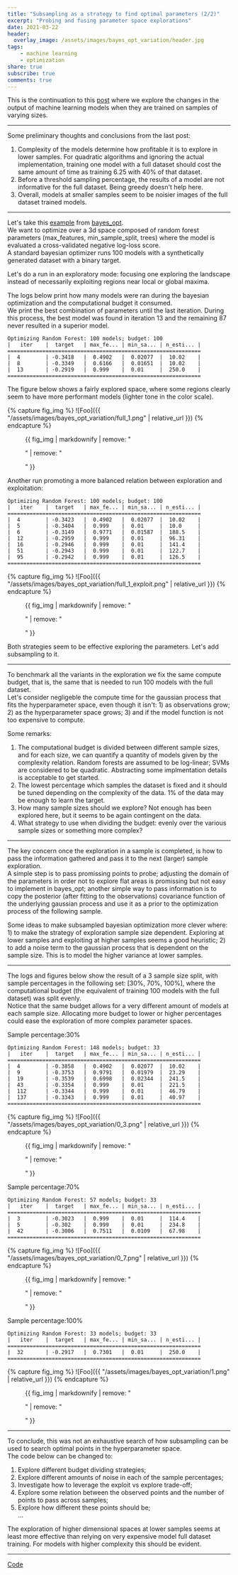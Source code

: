 ```yaml
---
title: "Subsampling as a strategy to find optimal parameters (2/2)"
excerpt: "Probing and fusing parameter space explorations"
date: 2021-03-22
header:
  overlay_image: /assets/images/bayes_opt_variation/header.jpg  
tags:
    - machine learning 
    - optimization
share: true
subscribe: true
comments: true
--- 
```



This is the continuation to this [post](https://www.testingbranch.com/parameter_optimization_subsampling/) where we explore the changes in the output of machine learning models when they are trained on samples of varying sizes.   

---

Some preliminary thoughts and conclusions from the last post:  
1. Complexity of the models determine how profitable it is to explore in lower samples. For quadratic algorithms and ignoring the actual implementation, training one model with a full dataset should cost the same amount of time as training 6.25 with 40% of that dataset.   
2. Before a threshold sampling percentage, the results of a model are not informative for the full dataset. Being greedy doesn't help here.  
3. Overall, models at smaller samples seem to be noisier images of the full dataset trained models.

---

Let's take this [example](https://github.com/fmfn/BayesianOptimization/blob/master/examples/sklearn_example.py) from [bayes_opt](https://github.com/fmfn/BayesianOptimization).   
We want to optimize over a 3d space composed of random forest parameters (max_features, min_sample_split, trees) where the model is evaluated a cross-validated negative log-loss score.  
A standard bayesian optimizer runs 100 models with a synthetically generated dataset with a binary target.  


Let's do a run in an exploratory mode: focusing one exploring the landscape instead of necessarily exploiting regions near local or global maxima. 

The logs below print how many models were ran during the bayesian optimization and the computational budget it consumed.   
We print the best combination of parameters until the last iteration. During this process, the best model was found in iteration 13 and the remaining 87 never resulted in a superior model.  

```
Optimizing Random Forest: 100 models; budget: 100 
|   iter    |  target   | max_fe... | min_sa... | n_esti... |
=============================================================
|  4        | -0.3418   |  0.4902   |  0.02077  |  10.02    |
|  8        | -0.3349   |  0.6166   |  0.01651  |  10.02    |
|  13       | -0.2919   |  0.999    |  0.01     |  250.0    |
=============================================================
``` 

The figure below shows a fairly explored space, where some regions clearly seem to have more performant models (lighter tone in the color scale).   

{% capture fig_img %}
![Foo]({{ "/assets/images/bayes_opt_variation/full_1.png" | relative_url }})
{% endcapture %}
<figure>
  {{ fig_img | markdownify | remove: "<p>" | remove: "</p>" }} 
</figure>


Another run promoting a more balanced relation between exploration and exploitation:     
```
Optimizing Random Forest: 100 models; budget: 100
|   iter    |  target   | max_fe... | min_sa... | n_esti... |
=============================================================
|  4        | -0.3423   |  0.4902   |  0.02077  |  10.02    |
|  5        | -0.3404   |  0.999    |  0.01     |  10.0     |
|  6        | -0.3149   |  0.9771   |  0.01587  |  188.5    |
|  12       | -0.2959   |  0.999    |  0.01     |  96.31    |
|  16       | -0.2946   |  0.999    |  0.01     |  141.4    |
|  51       | -0.2943   |  0.999    |  0.01     |  122.7    |
|  95       | -0.2942   |  0.999    |  0.01     |  126.5    |
=============================================================
``` 

{% capture fig_img %}
![Foo]({{ "/assets/images/bayes_opt_variation/full_1_exploit.png" | relative_url }})
{% endcapture %}
<figure>
  {{ fig_img | markdownify | remove: "<p>" | remove: "</p>" }} 
</figure>

Both strategies seem to be effective exploring the parameters. Let's add subsampling to it.   

---

To benchmark all the variants in the exploration we fix the same compute budget, that is, the same that is needed to run 100 models with the full dataset.  
Let's consider negligeble the compute time for the gaussian process that fits the hyperparameter space, even though it isn't: 1) as observations grow; 2) as the hyperparameter space grows; 3) and if the model function is not too expensive to compute.   

Some remarks:   
1. The computational budget is divided between different sample sizes, and for each size, we can quantify a quantity of models given by the complexity relation. Random forests are assumed to be log-linear; SVMs are considered to be quadratic. Abstracting some implmentation details is acceptable to get started.       
2. The lowest percentage which samples the dataset is fixed and it should be tuned depending on the complexity of the data. 1% of the data may be enough to learn the target.  
3. How many sample sizes should we explore? Not enough has been explored here, but it seems to be again contingent on the data.     
4. What strategy to use when dividing the budget: evenly over the various sample sizes or something more complex?   

---

The key concern once the exploration in a sample is completed, is how to pass the information gathered and pass it to the next (larger) sample exploration.  
A simple step is to pass promissing points to probe; adjusting the domain of the parameters in order not to explore flat areas is promissing but not easy to implement in bayes_opt; another simple way to pass information is to copy the posterior (after fitting to the observations) covariance function of the underlying gaussian process and use it as a prior to the optimization process of the following sample.   

Some ideas to make subsampled bayesian optimization more clever where: 1) to make the strategy of exploration sample size dependent. Exploring at lower samples and exploiting at higher samples seems a good heuristic; 2) to add a noise term to the gaussian process that is dependent on the sample size. This is to model the higher variance at lower samples.    

---

The logs and figures below show the result of a 3 sample size split, with sample percentages in the following set: [30%, 70%, 100%], where the computational budget (the equivalent of training 100 models with the full dataset) was split evenly.   
Notice that the same budget allows for a very different amount of models at each sample size. Allocating more budget to lower or higher percentages could ease the exploration of more complex parameter spaces.   

Sample percentage:30%   
```
Optimizing Random Forest: 148 models; budget: 33 
|   iter    |  target   | max_fe... | min_sa... | n_esti... |
=============================================================
|  4        | -0.3858   |  0.4902   |  0.02077  |  10.02    |
|  9        | -0.3753   |  0.9791   |  0.01979  |  23.29    |
|  19       | -0.3539   |  0.6998   |  0.02344  |  241.5    |
|  43       | -0.3354   |  0.999    |  0.01     |  221.5    |
|  112      | -0.3344   |  0.999    |  0.01     |  46.79    |
|  137      | -0.3343   |  0.999    |  0.01     |  40.97    |
=============================================================
```
{% capture fig_img %}
![Foo]({{ "/assets/images/bayes_opt_variation/0_3.png" | relative_url }})
{% endcapture %}
<figure>
  {{ fig_img | markdownify | remove: "<p>" | remove: "</p>" }} 
</figure>

Sample percentage:70%   
```
Optimizing Random Forest: 57 models; budget: 33
|   iter    |  target   | max_fe... | min_sa... | n_esti... |
=============================================================
|  3        | -0.3023   |  0.999    |  0.01     |  114.4    |
|  5        | -0.302    |  0.999    |  0.01     |  234.8    |
|  42       | -0.3006   |  0.7511   |  0.0109   |  67.98    |
=============================================================
```
{% capture fig_img %}
![Foo]({{ "/assets/images/bayes_opt_variation/0_7.png" | relative_url }})
{% endcapture %}
<figure>
  {{ fig_img | markdownify | remove: "<p>" | remove: "</p>" }} 
</figure>

Sample percentage:100%   
```
Optimizing Random Forest: 33 models; budget: 33 
|   iter    |  target   | max_fe... | min_sa... | n_esti... |
=============================================================
|  32       | -0.2917   |  0.7301   |  0.01     |  250.0    |
=============================================================
```
{% capture fig_img %}
![Foo]({{ "/assets/images/bayes_opt_variation/1.png" | relative_url }})
{% endcapture %}
<figure>
  {{ fig_img | markdownify | remove: "<p>" | remove: "</p>" }} 
</figure> 

---

To conclude, this was not an exhaustive search of how subsampling can be used to search optimal points in the hyperparameter space.   
The code below can be changed to:   
1. Explore different budget dividing strategies; 
2. Explore different amounts of noise in each of the sample percentages; 
3. Investigate how to leverage the exploit vs explore trade-off; 
4. Explore some relation between the observed points and the number of points to pass across samples;
5. Explore how different these points should be;   
...    

The exploration of higher dimensional spaces at lower samples seems at least more effective than relying on very expensive model full dataset training. For models with higher complexity this should be evident.   

---

[Code](https://www.testingbranch.com/bayes_opt_subsampled/)

